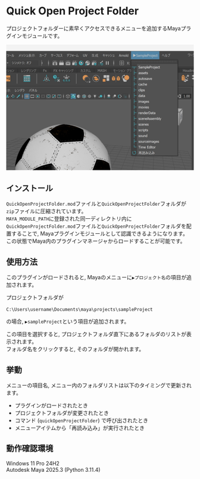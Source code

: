 # Quick Open Project Folder
プロジェクトフォルダーに素早くアクセスできるメニューを追加するMayaプラグインモジュールです。  

![](/README_resource/screenshot.png)
## インストール
`QuickOpenProjectFolder.mod`ファイルと`QuickOpenProjectFolder`フォルダが`zip`ファイルに圧縮されています。  
`MAYA_MODULE_PATH`に登録された同一ディレクトリ内に`QuickOpenProjectFolder.mod`ファイルと`QuickOpenProjectFolder`フォルダを配置することで, Mayaプラグインモジュールとして認識できるようになります。  
この状態でMaya内のプラグインマネージャからロードすることが可能です。
## 使用方法
このプラグインがロードされると, Mayaのメニューに`▶プロジェクト名`の項目が追加されます。  

プロジェクトフォルダが  
```
C:\Users\username\Documents\maya\projects\sampleProject
```
の場合, `▶sampleProject`という項目が追加されます。  

この項目を選択すると, プロジェクトフォルダ直下にあるフォルダのリストが表示されます。  
フォルダ名をクリックすると, そのフォルダが開かれます。
## 挙動
メニューの項目名, メニュー内のフォルダリストは以下のタイミングで更新されます。
- プラグインがロードされたとき
- プロジェクトフォルダが変更されたとき
- コマンド (`quickOpenProjectFolder`) で呼び出されたとき
- メニューアイテムから「再読み込み」が実行されたとき
## 動作確認環境
Windows 11 Pro 24H2  
Autodesk Maya 2025.3 (Python 3.11.4)